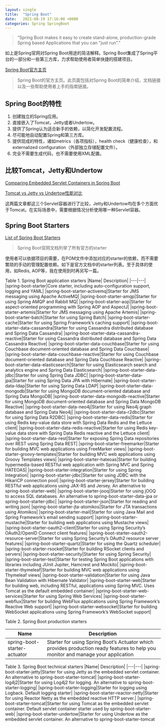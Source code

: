 ```yaml
---
layout: single
title:  "Spring Boot"
date:   2021-08-19 17:16:00 +0800
categories: Spring SpringBoot
---
```


>“Spring Boot makes it easy to create stand-alone, production-grade Spring based Applications that you can "just run"."

如上是Spring官网对Spring Boot用途的简洁解释。Spring Boot集成了Spring平台的一部分和一些第三方库，力求帮助使用者简单快捷的搭建项目。

[Spring Boot官方主页](https://spring.io/projects/spring-boot)
>Spring Boot的官方主页。此页面包括对Spring Boot的简单介绍，文档链接以及一些帮助使用者上手的指南链接。

<h2>Spring Boot的特性</h2>

1. 创建独立的Spring应用。
2. 直接嵌入了Tomcat，Jetty或者Undertow。
3. 提供了Spring认为适合新手的依赖，以简化开发配置流程。
4. 尽可能地自动配置Spring和第三方库。
5. 提供现成的特性，诸如metrics（各项指标），health check（健康检查），和externalized configuration（外部独立存储配置文件）。
6. 完全不需要生成代码，也不需要使用XML配置。

<h2>比较Tomcat，Jetty和Undertow</h2>

[Comparing Embedded Servlet Containers in Spring Boot](https://www.baeldung.com/spring-boot-servlet-containers)

[Tomcat vs Jetty vs Undertow性能对比](https://www.cnblogs.com/nuccch/p/13672294.html)

这两篇文章都这三个Servlet容器进行了比较，Jetty和Undertow均在多个方面优于Tomcat。在实际场景中，需要根据情况分析使用哪一种Servlet容器。

<h2>Spring Boot Starters</h2>

[List of Spring Boot Starters](https://docs.spring.io/spring-boot/docs/current/reference/htmlsingle/#using.build-systems.starters)
>Spring Boot官网文档列举了所有官方的starter

使用者可以依据项目的需要，在POM文件中添加对应的starter的依赖，而不需要繁琐的手动的管理配置依赖。如下是官方文档中的starter列表。至于具体的使用，如Redis, AOP等，我在使用到时再另写一篇。

Table 1. Spring Boot application starters
|Name|	Description|
|---|---|
|spring-boot-starter|Core starter, including auto-configuration support, logging and YAML|
|spring-boot-starter-activemq|Starter for JMS messaging using Apache ActiveMQ|
|spring-boot-starter-amqp|Starter for using Spring AMQP and Rabbit MQ|
|spring-boot-starter-aop|Starter for aspect-oriented programming with Spring AOP and AspectJ|
|spring-boot-starter-artemis|Starter for JMS messaging using Apache Artemis|
|spring-boot-starter-batch|Starter for using Spring Batch|
|spring-boot-starter-cache|Starter for using Spring Framework’s caching support|
|spring-boot-starter-data-cassandra|Starter for using Cassandra distributed database and Spring Data Cassandra|
|spring-boot-starter-data-cassandra-reactive|Starter for using Cassandra distributed database and Spring Data Cassandra Reactive|
|spring-boot-starter-data-couchbase|Starter for using Couchbase document-oriented database and Spring Data Couchbase|
|spring-boot-starter-data-couchbase-reactive|Starter for using Couchbase document-oriented database and Spring Data Couchbase Reactive|
|spring-boot-starter-data-elasticsearch|Starter for using Elasticsearch search and analytics engine and Spring Data Elasticsearch|
|spring-boot-starter-data-jdbc|Starter for using Spring Data JDBC|
|spring-boot-starter-data-jpa|Starter for using Spring Data JPA with Hibernate|
|spring-boot-starter-data-ldap|Starter for using Spring Data LDAP|
|spring-boot-starter-data-mongodb|Starter for using MongoDB document-oriented database and Spring Data MongoDB|
|spring-boot-starter-data-mongodb-reactive|Starter for using MongoDB document-oriented database and Spring Data MongoDB Reactive|
|spring-boot-starter-data-neo4j|Starter for using Neo4j graph database and Spring Data Neo4j|
|spring-boot-starter-data-r2dbc|Starter for using Spring Data R2DBC|
|spring-boot-starter-data-redis|Starter for using Redis key-value data store with Spring Data Redis and the Lettuce client|
|spring-boot-starter-data-redis-reactive|Starter for using Redis key-value data store with Spring Data Redis reactive and the Lettuce client|
|spring-boot-starter-data-rest|Starter for exposing Spring Data repositories over REST using Spring Data REST|
|spring-boot-starter-freemarker|Starter for building MVC web applications using FreeMarker views|
|spring-boot-starter-groovy-templates|Starter for building MVC web applications using Groovy Templates views|
|spring-boot-starter-hateoas|Starter for building hypermedia-based RESTful web application with Spring MVC and Spring HATEOAS|
|spring-boot-starter-integration|Starter for using Spring Integration|
|spring-boot-starter-jdbc|Starter for using JDBC with the HikariCP connection pool|
|spring-boot-starter-jersey|Starter for building RESTful web applications using JAX-RS and Jersey. An alternative to spring-boot-starter-web|
|spring-boot-starter-jooq|Starter for using jOOQ to access SQL databases. An alternative to spring-boot-starter-data-jpa or spring-boot-starter-jdbc|
|spring-boot-starter-json|Starter for reading and writing json|
|spring-boot-starter-jta-atomikos|Starter for JTA transactions using Atomikos|
|spring-boot-starter-mail|Starter for using Java Mail and Spring Framework’s email sending support|
|spring-boot-starter-mustache|Starter for building web applications using Mustache views|
|spring-boot-starter-oauth2-client|Starter for using Spring Security’s OAuth2/OpenID Connect client features|
|spring-boot-starter-oauth2-resource-server|Starter for using Spring Security’s OAuth2 resource server features|
|spring-boot-starter-quartz|Starter for using the Quartz scheduler|
|spring-boot-starter-rsocket|Starter for building RSocket clients and servers|
|spring-boot-starter-security|Starter for using Spring Security|
|spring-boot-starter-test|Starter for testing Spring Boot applications with libraries including JUnit Jupiter, Hamcrest and Mockito|
|spring-boot-starter-thymeleaf|Starter for building MVC web applications using Thymeleaf views|
|spring-boot-starter-validation|Starter for using Java Bean Validation with Hibernate Validator|
|spring-boot-starter-web|Starter for building web, including RESTful, applications using Spring MVC. Uses Tomcat as the default embedded container|
|spring-boot-starter-web-services|Starter for using Spring Web Services|
|spring-boot-starter-webflux|Starter for building WebFlux applications using Spring Framework’s Reactive Web support|
|spring-boot-starter-websocket|Starter for building WebSocket applications using Spring Framework’s WebSocket support|

Table 2. Spring Boot production starters

|Name|	Description|
|---|---|
|spring-boot-starter-actuator|Starter for using Spring Boot’s Actuator which provides production ready features to help you monitor and manage your application|

Table 3. Spring Boot technical starters
|Name|	Description|
|---|---|
|spring-boot-starter-jetty|Starter for using Jetty as the embedded servlet container. An alternative to spring-boot-starter-tomcat|
|spring-boot-starter-log4j2|Starter for using Log4j2 for logging. An alternative to spring-boot-starter-logging|
|spring-boot-starter-logging|Starter for logging using Logback. Default logging starter|
|spring-boot-starter-reactor-netty|Starter for using Reactor Netty as the embedded reactive HTTP server.|
|spring-boot-starter-tomcat|Starter for using Tomcat as the embedded servlet container. Default servlet container starter used by spring-boot-starter-web|
|spring-boot-starter-undertow|Starter for using Undertow as the embedded servlet container. An alternative to spring-boot-starter-tomcat

